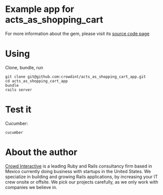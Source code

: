 # Example app for acts_as_shopping_cart

For more information about the gem, please visit its [source code page](https://github.com/crowdint/acts_as_shopping_cart)

# Using

Clone, bundle, run

    git clone git@github.com:crowdint/acts_as_shopping_cart_app.git
    cd acts_as_shopping_cart_app
    bundle
    rails server

# Test it

Cucumber:

    cucumber


# About the author

[Crowd Interactive](http://www.crowdint.com) is a leading Ruby and Rails consultancy
firm based in Mexico currently doing business with startups in the United States.
We specialize in building and growing Rails applications, by increasing your
IT crew onsite or offsite. We pick our projects carefully, as we only
work with companies we believe in.
